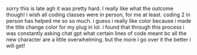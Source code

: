 sorry this is late agh it was pretty hard. I really like what the outcome though! i wish all coding classes were in person, for me at least. coding 2 in person has helped me so so much. i guess i really like color because i made the title change color for my plug in lol. i found that through this process i was constantly asking chat gpt what certain lines of code meant bc all the new character are a little overwhelming. but the more i go over it the better i will get! 